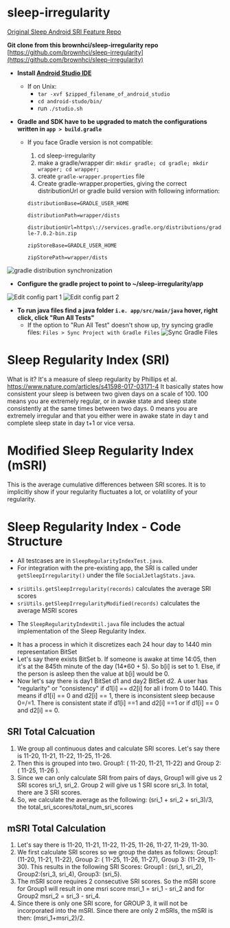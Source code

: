 # sleep-irregularity

[Original Sleep Android SRI Feature Repo](https://github.com/petrnalevka/sleep-irregularity/tree/main/app)

**Git clone from this brownhci/sleep-irregularity repo** [https://github.com/brownhci/sleep-irregularity](https://github.com/brownhci/sleep-irregularity)

* **Install [Android Studio IDE](https://developer.android.com/studio)**
  * If on Unix: 
    * `tar -xvf $zipped_filename_of_android_studio`
    * `cd android-studo/bin/`
    * run `./studio.sh` 

* **Gradle and SDK have to be upgraded to match the configurations written in `app > build.gradle`**  
  *  If you face Gradle version is not compatible: 
     1. cd sleep-irregularity 
     2. make a gradle/wrapper dir: `mkdir gradle; cd gradle; mkdir wrapper; cd wrapper;`  
     3. create `gradle-wrapper.properties` file 
     4. Create gradle-wrapper.properties, giving the correct distributionUrl or gradle build version with following information: 
    
     `distributionBase=GRADLE_USER_HOME`

     `distributionPath=wrapper/dists`

     `distributionUrl=https\://services.gradle.org/distributions/gradle-7.0.2-bin.zip`

     `zipStoreBase=GRADLE_USER_HOME`

     `zipStorePath=wrapper/dists`

![gradle distribution synchronization](https://github.com/brownhci/SleepRegularity/blob/main/wiki_imgs/gradle-distribution-sync.png)
   

 
* **Configure the gradle project to point to ~/sleep-irregularity/app** 

![Edit config part 1](https://github.com/brownhci/SleepRegularity/blob/main/wiki_imgs/edit_config_1.png)
![Edit config part 2](https://github.com/brownhci/SleepRegularity/blob/main/wiki_imgs/edit_config_2.png)

* **To run java files find a java folder `i.e. app/src/main/java` hover, right click, click "Run All Tests"**
  * If the option to "Run All Test" doesn't show up, try syncing gradle files: 
  `Files > Sync Project with Gradle Files`
![Sync Gradle Files](https://github.com/brownhci/SleepRegularity/blob/main/wiki_imgs/sync_gradle_files.png)


# Sleep Regularity Index (SRI) 
What is it? It's a measure of sleep regularity by Phillips et al. https://www.nature.com/articles/s41598-017-03171-4 It basically states how consistent your sleep is between two given days on a scale of 100. 100 means you are extremely regular, or in awake state and sleep state consistently at the same times between two days. 0 means you are extremely irregular and that you either were in awake state in day t and complete sleep state in day t+1 or vice versa.

# Modified Sleep Regularity Index (mSRI)
This is the average cumulative differences between SRI scores. It is to implicitly show if your regularity fluctuates a lot, or volatility of your regularity. 

# Sleep Regularity Index - Code Structure 
* All testcases are in `SleepRegularityIndexTest.java`. 
* For integration with the pre-existing app, the SRI is called under `getSleepIrregularity()` under the file `SocialJetlagStats.java`.
- `sriUtils.getSleepIrregularity(records)` calculates the average SRI scores 
- `sriUtils.getSleepIrregularityModified(records)` calculates the average MSRI scores 
* The `SleepRegularityIndexUtil.java` file includes the actual implementation of the Sleep Regularity Index. 
- It has a process in which it discretizes each 24 hour day to 1440 min representation BitSet 
- Let's say there exists BitSet b. If someone is awake at time 14:05, then it's at the 845th minute of the day (14*60 + 5). So b[i] is set to 1. Else, if the person is asleep then the value at b[i] would be 0.  
- Now let's say there is day1 BitSet d1 and day2 BitSet d2. A user has "regularity" or "consistency" if d1[i] == d2[i] for all i from 0 to 1440. This means if d1[i] == 0 and d2[i] == 1, there is inconsistent sleep because 0=/=1. There is consistent state if d1[i] ==1 and d2[i] ==1 or if d1[i] == 0 and d2[i] == 0. 

## SRI Total Calcuation 
1. We group all continuous dates and calculate SRI scores. Let's say there is 11-20, 11-21, 11-22, 11-25, 11-26. 
2. Then this is grouped into two. Group1: ( 11-20, 11-21, 11-22) and Group 2: ( 11-25, 11-26 ). 
3. Since we can only calculate SRI from pairs of days, Group1 will give us 2 SRI scores sri_1, sri_2. Group 2 will give us 1 SRI score sri_3. In total, there are 3 SRI scores. 
4. So, we calculate the average as the following: (sri_1 + sri_2 + sri_3)/3, the total_sri_scores/total_num_sri_scores

## mSRI Total Calculation 
1. Let's say there is 11-20, 11-21, 11-22, 11-25, 11-26, 11-27, 11-29, 11-30. 
2. We first calculate SRI scores so we group the dates as follows: Group1: (11-20, 11-21, 11-22), Group 2: ( 11-25, 11-26, 11-27), Group 3: (11-29, 11-30). This results in the following SRI Scores: Group1 : (sri_1, sri_2), Group2:(sri_3, sri_4), Group3: (sri_5). 
3. The mSRI score requires 2 consecutive SRI scores. So the mSRI score for Group1 will result in one msri score msri_1 = sri_1 - sri_2 and for Group2 msri_2 = sri_3 - sri_4. 
4. Since there is only one SRI score, for GROUP 3, it will not be incorporated into the mSRI. Since there are only 2 mSRIs, the mSRI is then: (msri_1+msri_2)/2. 



